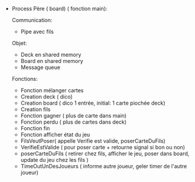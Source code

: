 
* Process Père ( board)  ( fonction main):

  Communication:
    
    - Pipe avec fils
    

  Objet:
    - Deck en shared memory
    - Board en shared memory
    - Message queue

  Fonctions:
 
    - Fonction mélanger cartes
    - Creation deck ( dico)
    - Creation board ( dico 1 entrée, initial: 1 carte piochée deck)
    - Creation fils
    - Fonction gagner ( plus de carte dans main)
    - Fonction perdu ( plus de cartes dans deck)
    - Fonction fin 
    - Fonction afficher état du jeu
    - FilsVeutPoser( appelle Verifie est valide, poserCarteDuFils)
    - VerifieEstValide ( pour poser carte + retourne signal si bon ou non)
    - poserCarteDuFils ( retirer chez fils, afficher le jeu, poser dans board, update du jeu chez les fils )
    - TimeOutUnDesJoueurs ( informe autre joueur, geler timer de l'autre joueur)
    
    
  
